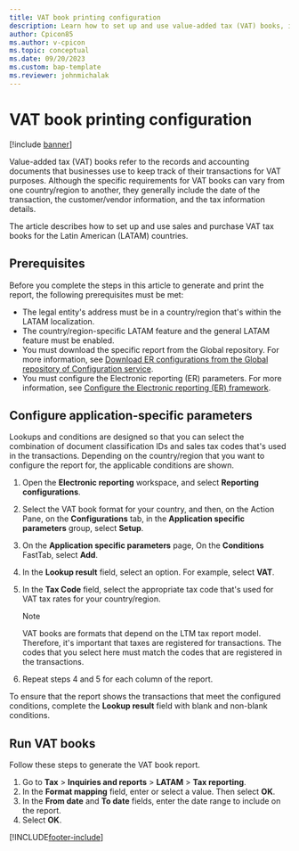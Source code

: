 ```yaml
---
title: VAT book printing configuration
description: Learn how to set up and use value-added tax (VAT) books, including an outline on configuring application-specific parameters.
author: Cpicon85
ms.author: v-cpicon
ms.topic: conceptual
ms.date: 09/20/2023 
ms.custom: bap-template
ms.reviewer: johnmichalak
---
```


# VAT book printing configuration

[!include [banner](../../includes/banner.md)]

Value-added tax (VAT) books refer to the records and accounting documents that businesses use to keep track of their transactions for VAT purposes. Although the specific requirements for VAT books can vary from one country/region to another, they generally include the date of the transaction, the customer/vendor information, and the tax information details.

The article describes how to set up and use sales and purchase VAT tax books for the Latin American (LATAM) countries.

## Prerequisites

Before you complete the steps in this article to generate and print the report, the following prerequisites must be met:

- The legal entity's address must be in a country/region that's within the LATAM localization.
- The country/region-specific LATAM feature and the general LATAM feature must be enabled.
- You must download the specific report from the Global repository. For more information, see [Download ER configurations from the Global repository of Configuration service](../../../fin-ops-core/dev-itpro/analytics/er-download-configurations-global-repo.md).
- You must configure the Electronic reporting (ER) parameters. For more information, see [Configure the Electronic reporting (ER) framework](../../../fin-ops-core/dev-itpro/analytics/electronic-reporting-er-configure-parameters.md).

## Configure application-specific parameters

Lookups and conditions are designed so that you can select the combination of document classification IDs and sales tax codes that's used in the transactions. Depending on the country/region that you want to configure the report for, the applicable conditions are shown.

1. Open the **Electronic reporting** workspace, and select **Reporting configurations**.
2. Select the VAT book format for your country, and then, on the Action Pane, on the **Configurations** tab, in the **Application specific parameters** group, select **Setup**.
3. On the **Application specific parameters** page, On the **Conditions** FastTab, select **Add**.
4. In the **Lookup result** field, select an option. For example, select **VAT**.
5. In the **Tax Code** field, select the appropriate tax code that's used for VAT tax rates for your country/region.

    > [!NOTE]
    > VAT books are formats that depend on the LTM tax report model. Therefore, it's important that taxes are registered for transactions. The codes that you select here must match the codes that are registered in the transactions.

6. Repeat steps 4 and 5 for each column of the report.

To ensure that the report shows the transactions that meet the configured conditions, complete the **Lookup result** field with blank and non-blank conditions.

## Run VAT books
Follow these steps to generate the VAT book report.

1. Go to **Tax** \> **Inquiries and reports** \> **LATAM** \> **Tax reporting**.
2. In the **Format mapping** field, enter or select a value. Then select **OK**.
3. In the **From date** and **To date** fields, enter the date range to include on the report.
4. Select **OK**.

[!INCLUDE[footer-include](../../../includes/footer-banner.md)]
